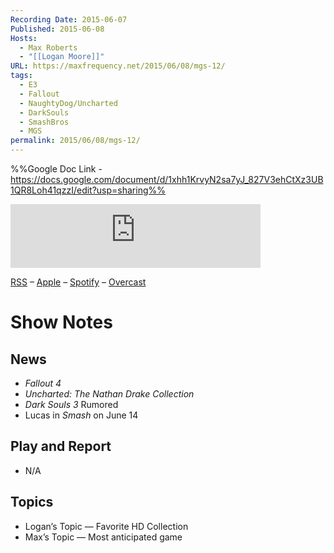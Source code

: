 ```yaml
---
Recording Date: 2015-06-07
Published: 2015-06-08
Hosts:
  - Max Roberts
  - "[[Logan Moore]]"
URL: https://maxfrequency.net/2015/06/08/mgs-12/
tags:
  - E3
  - Fallout
  - NaughtyDog/Uncharted
  - DarkSouls
  - SmashBros
  - MGS
permalink: 2015/06/08/mgs-12/
---
```

%%Google Doc Link - https://docs.google.com/document/d/1xhh1KrvyN2sa7yJ_827V3ehCtXz3UB1QR8Loh41qzzI/edit?usp=sharing%%

<iframe src="https://podcasters.spotify.com/pod/show/millennialgamingspeak/embed/episodes/Episode-12-Falling-for-Fallout-4-e1adhq0/a-a6ts40k" height="102px" width="400px" frameborder="0" scrolling="no"></iframe>

[RSS](https://anchor.fm/s/74aa3858/podcast/rss) – [Apple](https://podcasts.apple.com/us/podcast/episode-3-gdc-wrap-up/id1000915981?i=1000542222515) – [Spotify](https://open.spotify.com/episode/7wePXT4Bt22LWifVLx3n8y) – [Overcast](https://overcast.fm/+EtIgeWxEU)
# Show Notes

## News

- *Fallout 4*
- *Uncharted: The Nathan Drake Collection*
- *Dark Souls 3* Rumored
- Lucas in *Smash* on June 14

## Play and Report

- N/A

## Topics

- Logan’s Topic — Favorite HD Collection
- Max’s Topic — Most anticipated game